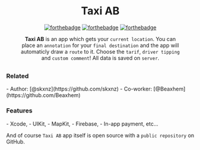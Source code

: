 <div align="center" style="margin: 30px;">
<h1>Taxi AB</h1>

[![forthebadge](http://forthebadge.com/images/badges/made-with-swift.svg)](http://forthebadge.com)
[![forthebadge](http://forthebadge.com/images/badges/built-with-love.svg)](http://forthebadge.com)
[![forthebadge](https://forthebadge.com/images/badges/for-you.svg)](https://forthebadge.com)

**Taxi AB** is an app which gets your `current location`. You can place an `annotation` for your `final destination` and the app will automaticly draw a `route` to it. Choose the `tarif`, `driver tipping` and `custom comment`! All data is saved on `server`.
</div>

<h3> Related </h3>
- Author: [@skxnz](https://github.com/skxnz)
- Co-worker: [@Beaxhem](https://github.com/Beaxhem)
<h3>Features</h3>
- Xcode,
- UIKit,
- MapKit,
- Firebase,
- In-app payment, etc...

And of course `Taxi AB` app itself is open source with a `public repository` on GitHub.
